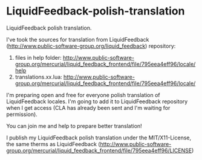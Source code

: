 LiquidFeedback-polish-translation
=================================

LiquidFeedback polish translation.

I've took the sources for translation from LiquidFeedback (http://www.public-software-group.org/liquid_feedback) repository: 

1. files in help folder: http://www.public-software-group.org/mercurial/liquid_feedback_frontend/file/795eea4eff96/locale/help
2. translations.xx.lua: http://www.public-software-group.org/mercurial/liquid_feedback_frontend/file/795eea4eff96/locale/

I'm preparing open and free for everyone polish translation of LiquidFeedback locales. 
I'm going to add it to LiquidFeedback repository when I get access (CLA has already been sent and I'm waiting for permission).

You can join me and help to prepare better translation!

I publish my LiquidFeedback polish translation under the MIT/X11-License, the same therms as LiquidFeedback (http://www.public-software-group.org/mercurial/liquid_feedback_frontend/file/795eea4eff96/LICENSE) 
